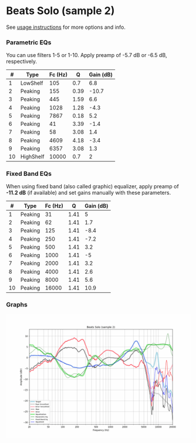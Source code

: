 # Beats Solo (sample 2)
See [usage instructions](https://github.com/jaakkopasanen/AutoEq#usage) for more options and info.

### Parametric EQs
You can use filters 1-5 or 1-10. Apply preamp of -5.7 dB or -6.5 dB, respectively.

|   # | Type      |   Fc (Hz) |    Q |   Gain (dB) |
|-----|-----------|-----------|------|-------------|
|   1 | LowShelf  |       105 | 0.7  |         6.8 |
|   2 | Peaking   |       155 | 0.39 |       -10.7 |
|   3 | Peaking   |       445 | 1.59 |         6.6 |
|   4 | Peaking   |      1028 | 1.28 |        -4.3 |
|   5 | Peaking   |      7867 | 0.18 |         5.2 |
|   6 | Peaking   |        41 | 3.39 |        -1.4 |
|   7 | Peaking   |        58 | 3.08 |         1.4 |
|   8 | Peaking   |      4609 | 4.18 |        -3.4 |
|   9 | Peaking   |      6357 | 3.08 |         1.3 |
|  10 | HighShelf |     10000 | 0.7  |         2   |

### Fixed Band EQs
When using fixed band (also called graphic) equalizer, apply preamp of **-11.2 dB** (if available) and set gains manually with these parameters.

|   # | Type    |   Fc (Hz) |    Q |   Gain (dB) |
|-----|---------|-----------|------|-------------|
|   1 | Peaking |        31 | 1.41 |         5   |
|   2 | Peaking |        62 | 1.41 |         1.7 |
|   3 | Peaking |       125 | 1.41 |        -8.4 |
|   4 | Peaking |       250 | 1.41 |        -7.2 |
|   5 | Peaking |       500 | 1.41 |         3.2 |
|   6 | Peaking |      1000 | 1.41 |        -5   |
|   7 | Peaking |      2000 | 1.41 |         3.2 |
|   8 | Peaking |      4000 | 1.41 |         2.6 |
|   9 | Peaking |      8000 | 1.41 |         5.6 |
|  10 | Peaking |     16000 | 1.41 |        10.9 |

### Graphs
![](./Beats%20Solo%20(sample%202).png)

